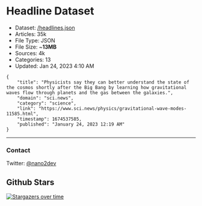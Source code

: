 # Headline Dataset

- Dataset: [/headlines.json](https://raw.githubusercontent.com/fwd/news/master/headlines.json) 
- Articles: 35k
- File Type: JSON
- File Size: ~**13MB**
- Sources: 4k
- Categories: 13
- Updated: Jan 24, 2023 4:10 AM

```
{
    "title": "Physicists say they can better understand the state of the cosmos shortly after the Big Bang by learning how gravitational waves flow through planets and the gas between the galaxies.",
    "domain": "sci.news",
    "category": "science",
    "link": "https://www.sci.news/physics/gravitational-wave-modes-11585.html",
    "timestamp": 1674537585,
    "published": "January 24, 2023 12:19 AM"
}
```

---

### Contact 

Twitter: [@nano2dev](https://twitter.com/nano2dev)

## Github Stars

[![Stargazers over time](https://starchart.cc/fwd/news.svg)](https://starchart.cc/fwd/news)
